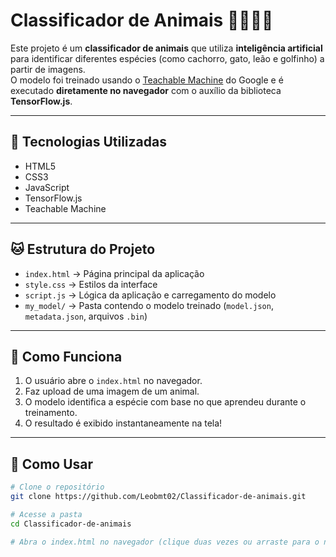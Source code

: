 # Classificador de Animais 🐶🐱🦁🐬

Este projeto é um **classificador de animais** que utiliza **inteligência artificial** para identificar diferentes espécies (como cachorro, gato, leão e golfinho) a partir de imagens.  
O modelo foi treinado usando o [Teachable Machine](https://teachablemachine.withgoogle.com/) do Google e é executado **diretamente no navegador** com o auxílio da biblioteca **TensorFlow.js**.

---

## 🐶 Tecnologias Utilizadas

- HTML5  
- CSS3  
- JavaScript  
- TensorFlow.js  
- Teachable Machine

---

## 🐱 Estrutura do Projeto

- `index.html` → Página principal da aplicação  
- `style.css` → Estilos da interface  
- `script.js` → Lógica da aplicação e carregamento do modelo  
- `my_model/` → Pasta contendo o modelo treinado (`model.json`, `metadata.json`, arquivos `.bin`)

---

## 🦁 Como Funciona

1. O usuário abre o `index.html` no navegador.  
2. Faz upload de uma imagem de um animal.  
3. O modelo identifica a espécie com base no que aprendeu durante o treinamento.  
4. O resultado é exibido instantaneamente na tela!

---

## 🐬 Como Usar

```bash
# Clone o repositório
git clone https://github.com/Leobmt02/Classificador-de-animais.git

# Acesse a pasta
cd Classificador-de-animais

# Abra o index.html no navegador (clique duas vezes ou arraste para o navegador)
